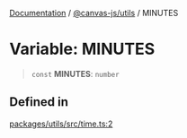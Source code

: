 [Documentation](../../../packages.md) / [@canvas-js/utils](../index.md) / MINUTES

# Variable: MINUTES

> `const` **MINUTES**: `number`

## Defined in

[packages/utils/src/time.ts:2](https://github.com/canvasxyz/canvas/blob/62d177fb446565afa753f83091e84331fbd47245/packages/utils/src/time.ts#L2)
